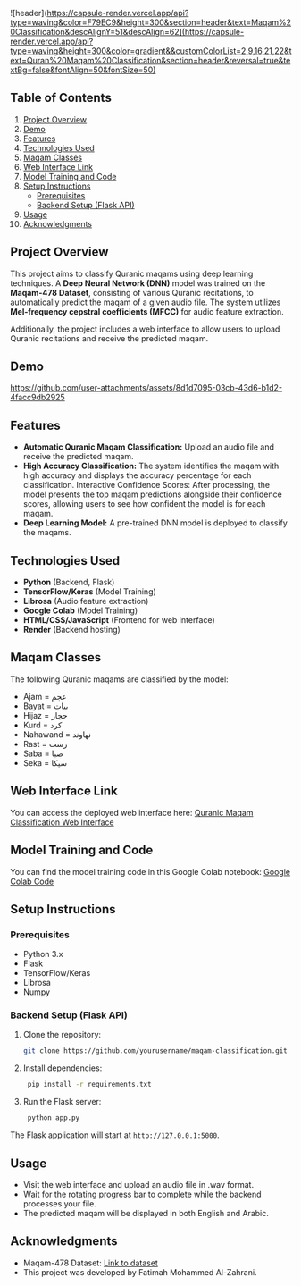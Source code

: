 ![header](https://capsule-render.vercel.app/api?type=waving&color=F79EC9&height=300&section=header&text=Maqam%20Classification&descAlignY=51&descAlign=62](https://capsule-render.vercel.app/api?type=waving&height=300&color=gradient&&customColorList=2,9,16,21,22&text=Quran%20Maqam%20Classification&section=header&reversal=true&textBg=false&fontAlign=50&fontSize=50)

## Table of Contents

1. [Project Overview](#project-overview)
2. [Demo](#demo)
3. [Features](#features)
4. [Technologies Used](#technologies-used)
5. [Maqam Classes](#maqam-classes)
6. [Web Interface Link](#web-interface-link)
7. [Model Training and Code](#model-training-and-code)
8. [Setup Instructions](#setup-instructions)
   - [Prerequisites](#prerequisites)
   - [Backend Setup (Flask API)](#backend-setup-flask-api)
9. [Usage](#usage)
10. [Acknowledgments](#acknowledgments)

## Project Overview
This project aims to classify Quranic maqams using deep learning techniques. A **Deep Neural Network (DNN)** model was trained on the **Maqam-478 Dataset**, consisting of various Quranic recitations, to automatically predict the maqam of a given audio file. The system utilizes **Mel-frequency cepstral coefficients (MFCC)** for audio feature extraction.

Additionally, the project includes a web interface to allow users to upload Quranic recitations and receive the predicted maqam.

## Demo


https://github.com/user-attachments/assets/8d1d7095-03cb-43d6-b1d2-4facc9db2925


## Features

- **Automatic Quranic Maqam Classification:** Upload an audio file and receive the predicted maqam.
- **High Accuracy Classification:** The system identifies the maqam with high accuracy and displays the accuracy percentage for each classification.
Interactive Confidence Scores: After processing, the model presents the top maqam predictions alongside their confidence scores, allowing users to see how confident the model is for each maqam.
- **Deep Learning Model:** A pre-trained DNN model is deployed to classify the maqams.

## Technologies Used

- **Python** (Backend, Flask)
- **TensorFlow/Keras** (Model Training)
- **Librosa** (Audio feature extraction)
- **Google Colab** (Model Training)
- **HTML/CSS/JavaScript** (Frontend for web interface)
- **Render** (Backend hosting)

## Maqam Classes

The following Quranic maqams are classified by the model:

- Ajam = عجم
- Bayat = بيات
- Hijaz = حجاز
- Kurd = كرد
- Nahawand = نهاوند
- Rast = رست
- Saba = صبا
- Seka = سيكا

## Web Interface Link

You can access the deployed web interface here:
[Quranic Maqam Classification Web Interface](https://quranic-maqam-classification.onrender.com)

## Model Training and Code

You can find the model training code in this Google Colab notebook:
[Google Colab Code](https://colab.research.google.com/drive/1NzNl2Nadqwb653mWr_uySZKQ2Jn2l2fT?usp=sharing)


## Setup Instructions

### Prerequisites

- Python 3.x
- Flask
- TensorFlow/Keras
- Librosa
- Numpy

### Backend Setup (Flask API)

1. Clone the repository:

   ```bash
   git clone https://github.com/yourusername/maqam-classification.git

   ```

2. Install dependencies:

   ```bash
    pip install -r requirements.txt

   ```

3. Run the Flask server:

   ````bash
    python app.py

The Flask application will start at ```http://127.0.0.1:5000```.


## Usage

- Visit the web interface and upload an audio file in .wav format.
- Wait for the rotating progress bar to complete while the backend processes your file.
- The predicted maqam will be displayed in both English and Arabic.

## Acknowledgments

- Maqam-478 Dataset: [Link to dataset](https://figshare.com/articles/dataset/Maqam478_Qur_anic_Recitations_in_8_different_Maqams/13489359?file=26372272)
- This project was developed by Fatimah Mohammed Al-Zahrani.
